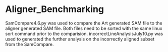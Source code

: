 # Aligner_Benchmarking

SamCompare4.6.py was used to compare the Art generated SAM file to the aligner generated SAM file. Both files need to be sorted with the same linux sort command prior to the comparision.
incorrectLineAnalysisJuly10.py was used to generated the further analysis on the incorrectly aligned subset from the SamCompare.
